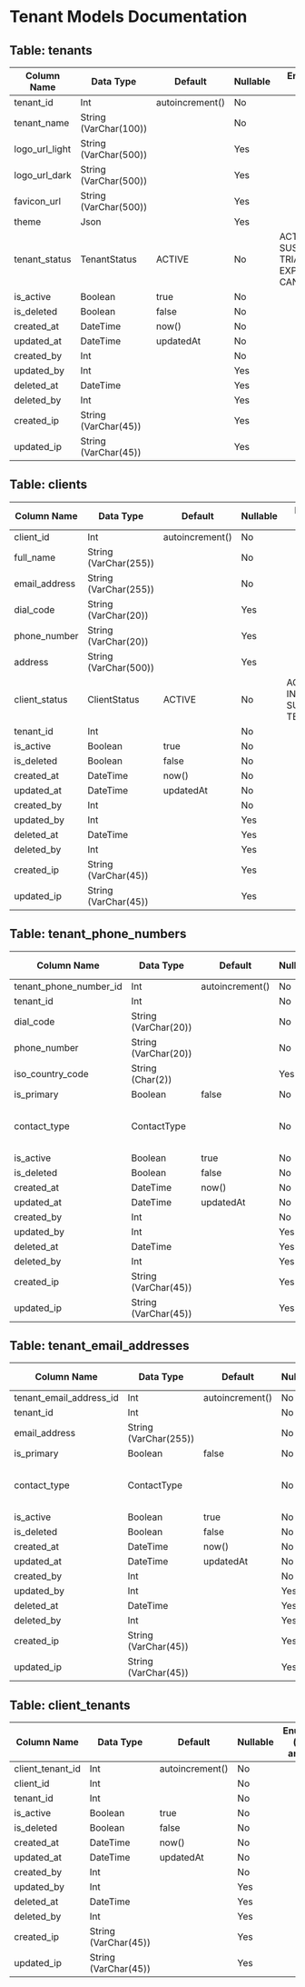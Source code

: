 # Tenant Models Documentation

## Table: tenants
| Column Name      | Data Type           | Default         | Nullable | Enums (if any)         |
|------------------|--------------------|-----------------|----------|------------------------|
| tenant_id        | Int                | autoincrement() | No       |                        |
| tenant_name      | String (VarChar(100)) |                | No       |                        |
| logo_url_light   | String (VarChar(500)) |                | Yes      |                        |
| logo_url_dark    | String (VarChar(500)) |                | Yes      |                        |
| favicon_url      | String (VarChar(500)) |                | Yes      |                        |
| theme            | Json               |                 | Yes      |                        |
| tenant_status    | TenantStatus       | ACTIVE          | No       | ACTIVE, SUSPENDED, TRIAL, EXPIRED, CANCELLED |
| is_active        | Boolean            | true            | No       |                        |
| is_deleted       | Boolean            | false           | No       |                        |
| created_at       | DateTime           | now()           | No       |                        |
| updated_at       | DateTime           | updatedAt       | No       |                        |
| created_by       | Int                |                 | No       |                        |
| updated_by       | Int                |                 | Yes      |                        |
| deleted_at       | DateTime           |                 | Yes      |                        |
| deleted_by       | Int                |                 | Yes      |                        |
| created_ip       | String (VarChar(45)) |               | Yes      |                        |
| updated_ip       | String (VarChar(45)) |               | Yes      |                        |

## Table: clients
| Column Name      | Data Type           | Default         | Nullable | Enums (if any)         |
|------------------|--------------------|-----------------|----------|------------------------|
| client_id        | Int                | autoincrement() | No       |                        |
| full_name        | String (VarChar(255)) |                | No       |                        |
| email_address    | String (VarChar(255)) |                | No       |                        |
| dial_code        | String (VarChar(20)) |                | Yes      |                        |
| phone_number     | String (VarChar(20)) |                | Yes      |                        |
| address          | String (VarChar(500)) |               | Yes      |                        |
| client_status    | ClientStatus       | ACTIVE          | No       | ACTIVE, INACTIVE, SUSPENDED, TERMINATED |
| tenant_id        | Int                |                 | No       |                        |
| is_active        | Boolean            | true            | No       |                        |
| is_deleted       | Boolean            | false           | No       |                        |
| created_at       | DateTime           | now()           | No       |                        |
| updated_at       | DateTime           | updatedAt       | No       |                        |
| created_by       | Int                |                 | No       |                        |
| updated_by       | Int                |                 | Yes      |                        |
| deleted_at       | DateTime           |                 | Yes      |                        |
| deleted_by       | Int                |                 | Yes      |                        |
| created_ip       | String (VarChar(45)) |               | Yes      |                        |
| updated_ip       | String (VarChar(45)) |               | Yes      |                        |

## Table: tenant_phone_numbers
| Column Name            | Data Type           | Default         | Nullable | Enums (if any)         |
|------------------------|--------------------|-----------------|----------|------------------------|
| tenant_phone_number_id | Int                | autoincrement() | No       |                        |
| tenant_id              | Int                |                 | No       |                        |
| dial_code              | String (VarChar(20)) |                | No       |                        |
| phone_number           | String (VarChar(20)) |                | No       |                        |
| iso_country_code       | String (Char(2))   |                 | Yes      |                        |
| is_primary             | Boolean            | false           | No       |                        |
| contact_type           | ContactType        |                 | No       | PRIMARY, SECONDARY, EMERGENCY, BILLING |
| is_active              | Boolean            | true            | No       |                        |
| is_deleted             | Boolean            | false           | No       |                        |
| created_at             | DateTime           | now()           | No       |                        |
| updated_at             | DateTime           | updatedAt       | No       |                        |
| created_by             | Int                |                 | No       |                        |
| updated_by             | Int                |                 | Yes      |                        |
| deleted_at             | DateTime           |                 | Yes      |                        |
| deleted_by             | Int                |                 | Yes      |                        |
| created_ip             | String (VarChar(45)) |               | Yes      |                        |
| updated_ip             | String (VarChar(45)) |               | Yes      |                        |

## Table: tenant_email_addresses
| Column Name            | Data Type           | Default         | Nullable | Enums (if any)         |
|------------------------|--------------------|-----------------|----------|------------------------|
| tenant_email_address_id| Int                | autoincrement() | No       |                        |
| tenant_id              | Int                |                 | No       |                        |
| email_address          | String (VarChar(255)) |               | No       |                        |
| is_primary             | Boolean            | false           | No       |                        |
| contact_type           | ContactType        |                 | No       | PRIMARY, SECONDARY, EMERGENCY, BILLING |
| is_active              | Boolean            | true            | No       |                        |
| is_deleted             | Boolean            | false           | No       |                        |
| created_at             | DateTime           | now()           | No       |                        |
| updated_at             | DateTime           | updatedAt       | No       |                        |
| created_by             | Int                |                 | No       |                        |
| updated_by             | Int                |                 | Yes      |                        |
| deleted_at             | DateTime           |                 | Yes      |                        |
| deleted_by             | Int                |                 | Yes      |                        |
| created_ip             | String (VarChar(45)) |               | Yes      |                        |
| updated_ip             | String (VarChar(45)) |               | Yes      |                        |

## Table: client_tenants
| Column Name        | Data Type           | Default         | Nullable | Enums (if any)         |
|--------------------|--------------------|-----------------|----------|------------------------|
| client_tenant_id   | Int                | autoincrement() | No       |                        |
| client_id          | Int                |                 | No       |                        |
| tenant_id          | Int                |                 | No       |                        |
| is_active          | Boolean            | true            | No       |                        |
| is_deleted         | Boolean            | false           | No       |                        |
| created_at         | DateTime           | now()           | No       |                        |
| updated_at         | DateTime           | updatedAt       | No       |                        |
| created_by         | Int                |                 | No       |                        |
| updated_by         | Int                |                 | Yes      |                        |
| deleted_at         | DateTime           |                 | Yes      |                        |
| deleted_by         | Int                |                 | Yes      |                        |
| created_ip         | String (VarChar(45)) |               | Yes      |                        |
| updated_ip         | String (VarChar(45)) |               | Yes      |                        |
